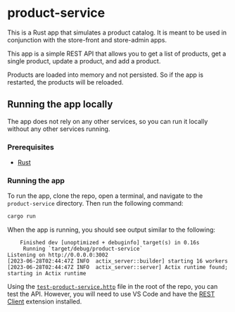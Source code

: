 # product-service

This is a Rust app that simulates a product catalog. It is meant to be used in conjunction with the store-front and store-admin apps.

This app is a simple REST API that allows you to get a list of products, get a single product, update a product, and add a product.

Products are loaded into memory and not persisted. So if the app is restarted, the products will be reloaded.

## Running the app locally

The app does not rely on any other services, so you can run it locally without any other services running.

### Prerequisites

- [Rust](https://www.rust-lang.org/tools/install)

### Running the app

To run the app, clone the repo, open a terminal, and navigate to the `product-service` directory. Then run the following command:

```bash
cargo run
```

When the app is running, you should see output similar to the following:

```text
    Finished dev [unoptimized + debuginfo] target(s) in 0.16s
     Running `target/debug/product-service`
Listening on http://0.0.0.0:3002
[2023-06-28T02:44:47Z INFO  actix_server::builder] starting 16 workers
[2023-06-28T02:44:47Z INFO  actix_server::server] Actix runtime found; starting in Actix runtime
```

Using the [`test-product-service.http`](./test-product-service.http) file in the root of the repo, you can test the API. However, you will need to use VS Code and have the [REST Client](https://marketplace.visualstudio.com/items?itemName=humao.rest-client) extension installed.